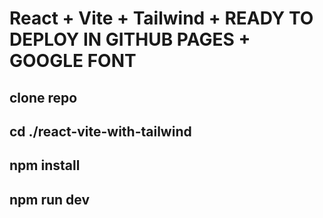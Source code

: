 # React + Vite + Tailwind + READY TO DEPLOY IN GITHUB PAGES + GOOGLE FONT

## clone repo
## cd ./react-vite-with-tailwind
## npm install
## npm run dev



